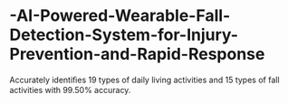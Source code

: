 # -AI-Powered-Wearable-Fall-Detection-System-for-Injury-Prevention-and-Rapid-Response
Accurately identiﬁes 19 types of daily living activities and 15 types of fall activities with 99.50% accuracy.

